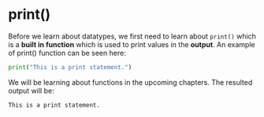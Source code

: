 # print()

Before we learn about datatypes, we first need to learn about `print()` which is a **built in function** which is used to print values in the **output**. An example of print() function can be seen here:
```python
print("This is a print statement.")
```

We will be learning about functions in the upcoming chapters.
The resulted output will be:

```This is a print statement.```
